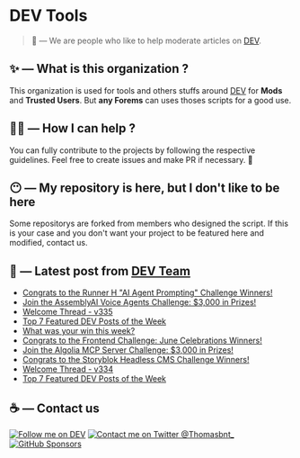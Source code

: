 # DEV Tools

> 🔧 — We are people who like to help moderate articles on [DEV](https://dev.to).

## ✨ — What is this organization ?

This organization is used for tools and others stuffs around [DEV](https://dev.to) for **Mods** and **Trusted Users**. But __any Forems__ can uses thoses scripts for a good use.


## 💪🏼 — How I can help ?

You can fully contribute to the projects by following the respective guidelines. Feel free to create issues and make PR if necessary. 🎉

## 😶 — My repository is here, but I don't like to be here

Some repositorys are forked from members who designed the script. If this is your case and you don't want your project to be featured here and modified, contact us.

## 📝 — Latest post from [DEV Team](https://dev.to/devteam)

<!-- BLOG-POST-LIST:START -->
- [Congrats to the Runner H &quot;AI Agent Prompting&quot; Challenge Winners!](https://dev.to/devteam/congrats-to-the-runner-h-ai-agent-prompting-challenge-winners-3aap)
- [Join the AssemblyAI Voice Agents Challenge: $3,000 in Prizes!](https://dev.to/devteam/join-the-assemblyai-voice-agents-challenge-3000-in-prizes-109a)
- [Welcome Thread - v335](https://dev.to/devteam/welcome-thread-v335-2hm1)
- [Top 7 Featured DEV Posts of the Week](https://dev.to/devteam/top-7-featured-dev-posts-of-the-week-2g90)
- [What was your win this week?](https://dev.to/devteam/what-was-your-win-this-week-23li)
- [Congrats to the Frontend Challenge: June Celebrations Winners!](https://dev.to/devteam/congrats-to-the-frontend-challenge-june-celebrations-winners-5dd1)
- [Join the Algolia MCP Server Challenge: $3,000 in Prizes!](https://dev.to/devteam/join-the-algolia-mcp-server-challenge-3000-in-prizes-1non)
- [Congrats to the Storyblok Headless CMS Challenge Winners!](https://dev.to/devteam/congrats-to-the-storyblok-headless-cms-challenge-winners-12i2)
- [Welcome Thread - v334](https://dev.to/devteam/welcome-thread-v334-53mp)
- [Top 7 Featured DEV Posts of the Week](https://dev.to/devteam/top-7-featured-dev-posts-of-the-week-3pi8)
<!-- BLOG-POST-LIST:END -->


## ☕ — Contact us

[![Follow me on DEV](https://img.shields.io/badge/dev.to-%2308090A.svg?&style=for-the-badge&logo=dev.to&logoColor=white&alt=devto)](https://dev.to/thomasbnt)
[![Contact me on Twitter @Thomasbnt_](https://img.shields.io/badge/Contact%20me%20on%20Twitter-%231DA1F2.svg?&style=for-the-badge&logo=twitter&logoColor=white&alt=twitter)](https://twitter.com/messages/1142357270-1142357270?text=Hello,%20I%20contact%20you%20from%20devtotools%20&recipient_id=1142357270) [![GitHub Sponsors](https://img.shields.io/badge/Sponsor%20me-%23EA54AE.svg?&style=for-the-badge&logo=github-sponsors&logoColor=white)](https://github.com/sponsors/thomasbnt)


